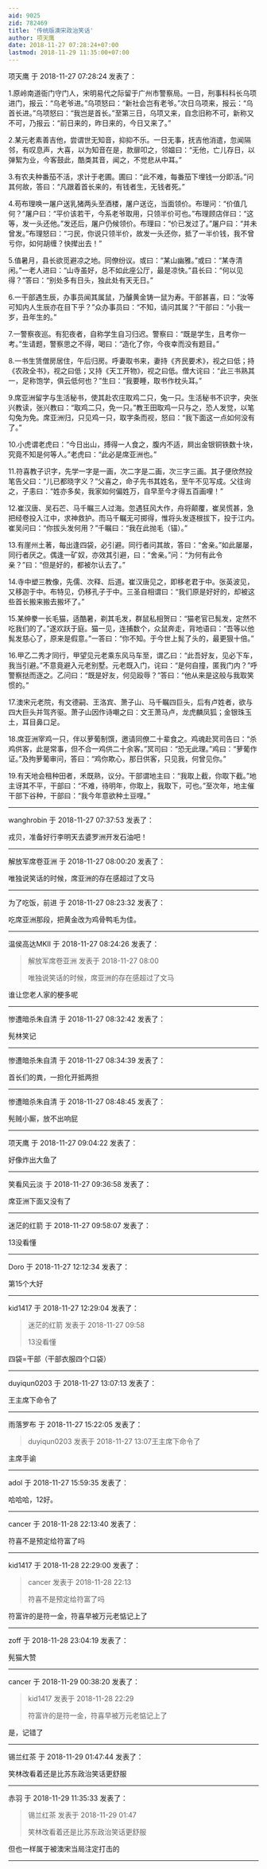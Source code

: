 ```yaml
---
aid: 9025
zid: 782469
title: '传统版澳宋政治笑话'
author: 项天鹰
date: 2018-11-27 07:28:24+07:00
lastmod: 2018-11-29 11:35:00+07:00
---
```


项天鹰 于 2018-11-27 07:28:24 发表了：

1.原岭南道衙门守门人，宋明易代之际留于广州市警察局。一日，刑事科科长乌项进门，报云：“乌老爷进。”乌项怒曰：“新社会岂有老爷。”次日乌项来，报云：“乌首长进。”乌项怒曰：“我岂是首长。”至第三日，乌项又来，自念旧称不可，新称又不可，乃报云：“前日来的，昨日来的，今日又来了。”

2.某元老素善吉他，尝谓世无知音，抑抑不乐。一日无事，抚吉他消遣，忽闻隔邻，有叹息声，大喜，以为知音在是，款扉叩之，邻媪曰：“无他，亡儿存日，以弹絮为业，今客鼓此，酷类其音，闻之，不觉悲从中耳。”

3.有农夫种番茄不活，求计于老圃。圃曰：“此不难，每番茄下埋钱一分即活。”问其何故，答曰：“凡跟着首长来的，有钱者生，无钱者死。”

4.苟布理唤一屠户送乳猪两头至酒楼，屠户送讫，当面领价。布理问：“价值几何？”屠户曰：“平价该若干，今系老爷取用，只领半价可也。”布理顾店伴曰：“这等，发一头还他。”发还后，屠户仍候领价。布理曰：“价已发过了。”屠户曰：“并未曾发。”布理怒曰：“刁民，你说只领半价，故发一头还你，抵了一半价钱，我不曾亏你，如何胡缠？快撵出去！”

5.值暑月，县长欲觅避凉之地。同僚纷议。或曰：“某山幽雅。”或曰：“某寺清闲。”一老人进曰：“山寺虽好，总不如此座公厅，最是凉快。”县长曰：“何以见得？”答曰：“别处多有日头，独此处有天无日。”

6.一干部遇生辰，办事员闻其属鼠，乃醵黄金铸一鼠为寿。干部甚喜，曰：“汝等可知内人生辰亦在目下乎？”众办事员曰：“不知，请问其属？”干部曰：“小我一岁，丑年生的。”

7.一警察夜巡。有犯夜者，自称学生自习归迟。警察曰：“既是学生，且考你一考。”生请题，警察思之不得，喝曰：“造化了你，今夜幸而没有题目。”

8.一书生赁僧房居住，午后归房。呼妻取书来，妻持《齐民要术》，视之曰低；持《农政全书》，视之曰低；又持《天工开物》，视之曰低。僧大诧曰：“此三书熟其一，足称饱学，俱云低何也？”生曰：“我要睡，取书作枕头耳。”

9.席亚洲留字与生活秘书，使其赴农庄取鸡二只，兔一只。生活秘书不识字，央张兴教读，张兴教曰：“取鸡二只，免一只。”教王田取鸡一只与之，恐人发觉，以笔勾兔为免。席亚洲归，只见鸡一只，取字条而视，怒曰：“我下面这一点如何没有了。”

10.小虎谓老虎曰：“今日出山，搏得一人食之，腹内不适，屙出金银铜铁数十块，究竟不知是何等人。”老虎曰：“此必是席亚洲也。”

11.符喜教子识字，先学一字是一画，次二字是二画，次三字三画。其子便欣然投笔告父曰：“儿已都晓字义？”父喜之，命子先书其姓名，至午不见写成。父往询之，子恚曰：“姓亦多矣，我家如何偏姓万，自早至今才得五百画哩！”

12.崔汉唐、吴石芒、马千瞩三人过海。忽遇狂风大作，舟将颠覆，崔吴慌甚，急把经卷投入江中，求神救护。而马千瞩无可掷得，惟将头发逐根拔下，投于江内。崔吴问曰：“你拔头发何用？”千瞩曰：“我在此抛毛（锚）。”

13.有崖州土著，每出逢四袋，必引避。同行者问其故，答曰：“舍亲。”如此屡屡，同行者厌之。偶逢一矿奴，亦效其引避，曰：“舍亲。”问：“为何有此令亲？”曰：“但是好的，都被尔认去了。”

14.寺中塑三教像，先儒、次释、后道。崔汉唐见之，即移老君于中。张英波见，又移迦于中。布特见，仍移孔子于中。三圣自相谓曰：“我们原是好好的，却被这些首长搬来搬去搬坏了。”

15.某绅豢一长毛猫，适酷暑，剃其毛发，群鼠私相贺曰：“猫老官已髨发，定然不吃我们的了。”遂欢跃于庭。猫一见，连捕数个，众鼠奔走，背地语曰：“吾等以他髨发慈心了，原来是假意。”一答曰：“你不知。于今世上髨了头的，最更狠十倍。”

16.甲乙二秀才同行，甲望见元老乘东风马车至，谓乙曰：“此吾好友，见必下车，我当引避。”不意竟避入元老别墅。元老既入门，诧曰：“是何自撞，匿我门内？”呼警察挞而逐之。乙问曰：“既是好友，何见殴辱？”答曰：“他从来是这般与我取笑惯的。”

17.澳宋元老院，有文德嗣、王洛宾、萧子山、马千瞩四巨头，后有卢姓者，欲与四大巨头并驾齐驱。萧子山因作诗嘲之曰：文王萧马卢，龙虎麟凤狐；金银珠玉土，耳目鼻口足。

18.席亚洲宰鸡一只，伴以萝葡制馔，邀请同僚二十辈食之。鸡魂赴冥司告曰：“杀鸡供客，此是常事，但不合一鸡供二十余客。”冥司曰：“恐无此理。”鸡曰：“萝葡作证。”及拘萝葡审问，答曰：“鸡你欺心，那日供客，只见我，何曾见你。”

19.有天地会租种田者，禾既熟，议分。干部谓地主曰：“我取上截，你取下截。”地主讶其不平，干部曰：“不难，待明年，你取上，我取下，可也。”至次年，地主催干部下谷种，干部曰：“我今年意欲种土豆哩。”

---------

wanghrobin 于 2018-11-27 07:37:53 发表了：

戎贝，准备好行李明天去婆罗洲开发石油吧！

---------

解放军席卷亚洲 于 2018-11-27 08:00:20 发表了：

唯独说笑话的时候，席亚洲的存在感超过了文马

---------

为了吃饭，前进 于 2018-11-27 08:23:32 发表了：

吃席亚洲那段，把黄金改为鸡骨鸭毛为佳。

---------

温侯高达MKII 于 2018-11-27 08:24:26 发表了：

> 解放军席卷亚洲 发表于 2018-11-27 08:00
> 
> 唯独说笑话的时候，席亚洲的存在感超过了文马



谁让您老人家的梗多呢

---------

惨遭暗杀朱自清 于 2018-11-27 08:32:42 发表了：

髡林笑记

---------

惨遭暗杀朱自清 于 2018-11-27 08:34:39 发表了：

首长们的粪，一担化开抵两担

---------

惨遭暗杀朱自清 于 2018-11-27 08:48:45 发表了：

髡贼小厮，放不出响屁

---------

项天鹰 于 2018-11-27 09:04:22 发表了：

好像炸出大鱼了

---------

笑看风云淡 于 2018-11-27 09:36:58 发表了：

席亚洲下面又没有了

---------

迷茫的红箭 于 2018-11-27 09:58:07 发表了：

13没看懂

---------

Doro 于 2018-11-27 12:12:34 发表了：

第15个大好

---------

kid1417 于 2018-11-27 12:29:04 发表了：

> 迷茫的红箭 发表于 2018-11-27 09:58
> 
> 13没看懂



四袋=干部（干部衣服四个口袋）

---------

duyiqun0203 于 2018-11-27 13:07:13 发表了：

王主席下命令了

---------

雨落罗布 于 2018-11-27 15:22:05 发表了：

> duyiqun0203 发表于 2018-11-27 13:07王主席下命令了



主席手谕

---------

adol 于 2018-11-27 15:59:35 发表了：

哈哈哈，12好。

---------

cancer 于 2018-11-28 22:13:40 发表了：

符喜不是预定给符富了吗

---------

kid1417 于 2018-11-28 22:29:00 发表了：

> cancer 发表于 2018-11-28 22:13
> 
> 符喜不是预定给符富了吗



符富许的是符一金，符喜早被万元老惦记上了

---------

zoff 于 2018-11-28 23:04:19 发表了：

髡猫大赞

---------

cancer 于 2018-11-29 00:38:20 发表了：

> kid1417 发表于 2018-11-28 22:29
> 
> 符富许的是符一金，符喜早被万元老惦记上了



是，记错了

---------

锡兰红茶 于 2018-11-29 01:47:44 发表了：

笑林改看着还是比苏东政治笑话更舒服

---------

赤羽 于 2018-11-29 11:35:33 发表了：

> 锡兰红茶 发表于 2018-11-29 01:47
> 
> 笑林改看着还是比苏东政治笑话更舒服



但也一样属于被澳宋当局注定打击的

---------


